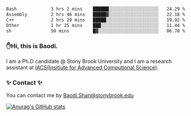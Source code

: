 <!--START_SECTION:waka-->

```txt
Bash             3 hrs 2 mins    ██████░░░░░░░░░░░░░░░░░░░   24.29 %
Assembly         2 hrs 46 mins   █████▓░░░░░░░░░░░░░░░░░░░   22.18 %
C++              2 hrs 29 mins   █████░░░░░░░░░░░░░░░░░░░░   19.92 %
Other            1 hr 25 mins    ███░░░░░░░░░░░░░░░░░░░░░░   11.44 %
sh               50 mins         █▓░░░░░░░░░░░░░░░░░░░░░░░   06.70 %
```

<!--END_SECTION:waka-->

### ✋Hi, this is Baodi. 

I am a Ph.D candidate @ Stony Brook University and I am a research assistant at [IACS(Insitiute for Advanced Computional Science)](https://iacs.stonybrook.edu/).

### ✨ Contact ✨

You can contact me by [Baodi.Shan@stonybrook.edu](mailto:Baodi.Shan@stonybrook.edu)

[![Anurag's GitHub stats](https://github-readme-stats.vercel.app/api?username=lwshanbd&theme=jolly&show_icons=true&count_private=true&include_all_commits=true)](https://github.com/anuraghazra/github-readme-stats)



<!--
**lwshanbd/lwshanbd** is a ✨ _special_ ✨ repository because its `README.md` (this file) appears on your GitHub profile.

Here are some ideas to get you started:

- 🔭 I’m currently working on ...
- 🌱 I’m currently learning ...
- 👯 I’m looking to collaborate on ...
- 🤔 I’m looking for help with ...
- 💬 Ask me about ...
- 📫 How to reach me: ...
- 😄 Pronouns: ...
- ⚡ Fun fact: ...
-->
